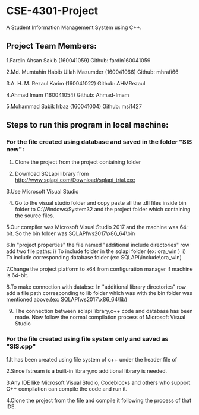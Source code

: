# CSE-4301-Project
A Student Information Management System using C++.

## Project Team Members:
1.Fardin Ahsan Sakib (160041059) 
Github: fardin160041059

2.Md. Mumtahin Habib Ullah Mazumder (160041066) 
Github: mhrafi66

3.A. H. M. Rezaul Karim (160041022) 
Github: AHMRezaul

4.Ahmad Imam (160041054) 
Github: Ahmad-Imam

5.Mohammad Sabik Irbaz (160041004)
Github: msi1427

## Steps to run this program in local machine:

### For the file created using database and saved in the folder "SIS new":

1. Clone the project from the project containing folder

2. Download SQLapi library from http://www.sqlapi.com/Download/sqlapi_trial.exe

3.Use Microsoft Visual Studio

4. Go to the visual studio folder and copy paste all the .dll files inside bin folder to C:\Windows\System32 and the project folder which containing the source files.

5.Our compiler was Microsoft Visual Studio 2017 and the machine was 64-bit. So the bin folder was SQLAPI\vs2017\x86_64\bin

6.In "project properties" the file named "additional include directories" row add two file paths:
	i) To include folder in the sqlapi folder  (ex: ora_win )
	ii) To include corresponding database folder (ex: SQLAPI\include\ora_win)

7.Change the project platform to x64 from configuration manager if machine is 64-bit.

8.To make connection with databse:
 In "additional library directories" row add a file path corresponding to lib folder which was with the bin folder was mentioned above.(ex: SQLAPI\vs2017\x86_64\lib)

9. The connection between sqlapi library,c++ code and database has been made. Now follow the normal compilation process of Microsoft Visual Studio

### For the file created using file system only and saved as "SIS.cpp"

1.It has been created using file system of c++ under the header file of <fstream>

2.Since fstream is a built-in library,no additional library is needed.

3.Any IDE like Microsoft Visual Studio, Codeblocks and others who support C++ compilation can compile the code and run it.

4.Clone the project from the file and compile it following the process of that IDE.


